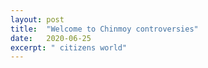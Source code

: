 ```yaml
---
layout: post
title:  "Welcome to Chinmoy controversies"
date:   2020-06-25
excerpt: " citizens world"
---
```

